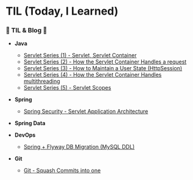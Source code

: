 #  TIL (Today, I Learned)
### 🐢 TIL & Blog 🐢


- **Java**
    - [Servlet Series (1) - Servlet, Servlet Container](*https://medium.com/taekwon-v/servlet-series-1-servlet-servlet-container-38e039d7fc3c*)
    - [Servlet Series (2) - How the Servlet Container Handles a request](*https://medium.com/taekwon-v/how-the-servlet-container-handles-a-request-5d1f49e95a92*)
    - [Servlet Series (3) - How to Maintain a User State (HttpSession)](*https://medium.com/taekwon-v/servlet-series-3-how-the-servlet-container-handles-multithreading-6e96391902e0*)
    - [Servlet Series (4) - How the Servlet Container Handles multithreading](*https://medium.com/taekwon-v/servlet-series-4-how-to-maintain-a-user-state-httpsession-e4d95799617b*)
    - [Servlet Series (5) - Servlet Scopes](*https://medium.com/taekwon-v/servlet-series-5-servlet-scopes-f68f0c44ed38*)

    
- **Spring**
    - [Spring Security - Servlet Application Architecture](*https://medium.com/taekwon-v/spring-security-servlet-application-architecture-c46c7c5dbaba*)


- **Spring Data**


- **DevOps**
    - [Spring + Flyway DB Migration (MySQL DDL) ](*https://medium.com/taekwon-v/spring-boot-flyway-db-migration-mysql-ddl-4e649bda7f45*)

- **Git**
    - [Git  - Squash Commits into one](*https://medium.com/taekwon-v/git-squash-commits-into-one-f9830a49fe5b*)

